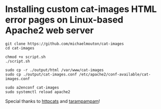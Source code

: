 # Installing custom cat-images HTML error pages on Linux-based Apache2 web server

```
git clone https://github.com/michaelmouton/cat-images
cd cat-images
```

```
chmod +x script.sh
./script.sh
```

```
sudo cp -r ./output/html /var/www/cat-images
sudo cp ./output/cat-images.conf /etc/apache2/conf-available/cat-images.conf
```

```
sudo a2enconf cat-images
sudo systemctl reload apache2
```

Special thanks to [httpcats](https://github.com/httpcats/http.cat) and [tarampampam](https://github.com/tarampampam/error-pages)!
